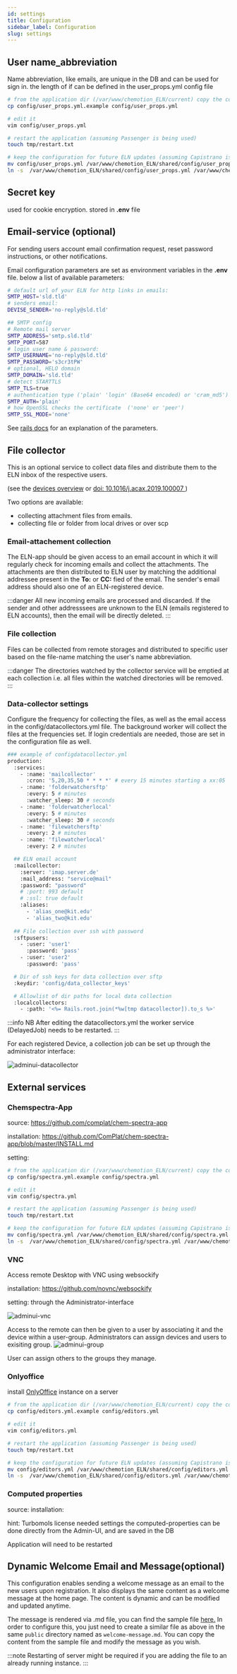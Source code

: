 ```yaml
---
id: settings
title: Configuration
sidebar_label: Configuration
slug: settings
---
```


## User name_abbreviation
Name abbreviation, like emails, are unique in the DB and can be used for sign in.
the length of if can be defined in the user_props.yml config file

```sh
# from the application dir (/var/www/chemotion_ELN/current) copy the config file 
cp config/user_props.yml.example config/user_props.yml

# edit it
vim config/user_props.yml

# restart the application (assuming Passenger is being used)
touch tmp/restart.txt

# keep the configuration for future ELN updates (assuming Capistrano is used)
mv config/user_props.yml /var/www/chemotion_ELN/shared/config/user_props.yml
ln -s  /var/www/chemotion_ELN/shared/config/user_props.yml /var/www/chemotion_ELN/current/config/user_props.yml
```


## Secret key 
used for cookie encryption.
stored in <b>.env</b> file

## Email-service (optional)

For sending users account email confirmation request, reset password instructions, or other notifications.
 
Email configuration parameters are set as environment variables in the <b>.env</b> file.
below a list of available parameters:

```sh
# default url of your ELN for http links in emails:
SMTP_HOST='sld.tld' 
# senders email:
DEVISE_SENDER='no-reply@sld.tld' 

## SMTP config 
# Remote mail server
SMTP_ADDRESS='smtp.sld.tld'
SMTP_PORT=587
# login user name & password:
SMTP_USERNAME='no-reply@sld.tld' 
SMTP_PASSWORD='s3cr3tPW'
# optional, HELO domain
SMTP_DOMAIN='sld.tld'
# detect STARTTLS
SMTP_TLS=true
# authentication type ('plain' 'login' (Base64 encoded) or 'cram_md5')
SMTP_AUTH='plain'
# how OpenSSL checks the certificate  ('none' or 'peer') 
SMTP_SSL_MODE='none'


```

See [rails docs](https://guides.rubyonrails.org/action_mailer_basics.html#action-mailer-configuration) for an explanation of the parameters.


## File collector 

This is an optional service to collect data files and distribute them to the ELN inbox of the respective users.

(see the [devices overview](devices) or [doi: 10.1016/j.acax.2019.100007 ](https://doi.org/10.1016/j.acax.2019.100007 ))

Two options are available:
- collecting attachment files from emails.
- collecting file or folder from local drives or over scp

### Email-attachement collection 

The ELN-app should be given access to an email account in which it will regularly check for incoming emails and collect the attachments.
The attachments are then distributed to ELN user by matching the additional addressee present in the __To:__ or __CC:__ fied of the email. The sender's email address should also one of an ELN-registered device. 

:::danger 
All new incoming emails are processed and discarded. 
If the sender and other addresssees are unknown to the ELN (emails registered to ELN accounts), then the email will be directly deleted.
:::


### File collection

Files can be collected from remote storages and distributed to specific user based on the file-name matching the user's name abbreviation.

:::danger 
The directories watched by the collector service will be emptied at each collection i.e. all files within the watched directories will be removed.
:::


### Data-collector settings

Configure the frequency for collecting the files, as well as the email access in the config/datacollectors.yml file.
The background worker will collect the files at the frequencies set.
If login credentials are needed, those are set in the configuration file as well.

```sh
### example of configdatacollector.yml 
production:
  :services:
    - :name: 'mailcollector'
      :cron: '5,20,35,50 * * * *' # every 15 minutes starting a xx:05
    - :name: 'folderwatchersftp'
      :every: 5 # minutes
      :watcher_sleep: 30 # seconds
    - :name: 'folderwatcherlocal'
      :every: 5 # minutes
      :watcher_sleep: 30 # seconds
    - :name: 'filewatchersftp'
      :every: 2 # minutes
    - :name: 'filewatcherlocal'
      :every: 2 # minutes

  ## ELN email account
  :mailcollector:
    :server: 'imap.server.de'
    :mail_address: "service@mail"
    :password: "password"
    # :port: 993 default
    # :ssl: true default
    :aliases:
      - 'alias_one@kit.edu'
      - 'alias_two@kit.edu'
  
  ## File collection over ssh with password 
  :sftpusers:
    - :user: 'user1'
      :password: 'pass'
    - :user: 'user2'
      :password: 'pass'

  # Dir of ssh keys for data collection over sftp
  :keydir: 'config/data_collector_keys'

  # Allowlist of dir paths for local data collection
  :localcollectors:
    - :path: '<%= Rails.root.join(*%w[tmp datacollector]).to_s %>'
```

:::info NB
After editing the datacollectors.yml the worker service (DelayedJob) needs to be restarted.
:::

For each registered Device, a collection job can be set up through the administrator interface:

![adminui-datacollector](../../static/img/adminui-datacollector.png)



## External services 

### Chemspectra-App

source: https://github.com/complat/chem-spectra-app

installation: https://github.com/ComPlat/chem-spectra-app/blob/master/INSTALL.md

setting: 

```sh
# from the application dir (/var/www/chemotion_ELN/current) copy the config file 
cp config/spectra.yml.example config/spectra.yml

# edit it
vim config/spectra.yml

# restart the application (assuming Passenger is being used)
touch tmp/restart.txt

# keep the configuration for future ELN updates (assuming Capistrano is used)
mv config/spectra.yml /var/www/chemotion_ELN/shared/config/spectra.yml
ln -s  /var/www/chemotion_ELN/shared/config/spectra.yml /var/www/chemotion_ELN/current/config/spectra.yml
```

### VNC
Access  remote Desktop with VNC using websockify

installation: https://github.com/novnc/websockify

setting: through the Administrator-interface

![adminui-vnc](../../static/img/adminui-vnc.png)

Access to the remote can then be given to a user by associating it and the device within a user-group.
Administrators can assign devices and users to exisiting group.
![adminui-group](../../static/img/adminui-group.png)

User can assign others to the groups they manage.


### Onlyoffice

install  [OnlyOffice](https://helpcenter.onlyoffice.com/installation/docs-community-install-ubuntu.aspx?_ga=2.2091185.1060566386.1612303438-123622021.1612303437) instance on a server

```sh
# from the application dir (/var/www/chemotion_ELN/current) copy the config file 
cp config/editors.yml.example config/editors.yml

# edit it
vim config/editors.yml

# restart the application (assuming Passenger is being used)
touch tmp/restart.txt

# keep the configuration for future ELN updates (assuming Capistrano is used)
mv config/editors.yml /var/www/chemotion_ELN/shared/config/editors.yml
ln -s  /var/www/chemotion_ELN/shared/config/editors.yml /var/www/chemotion_ELN/current/config/editors.yml
```

### Computed properties 

source:
installation:  

hint: Turbomols license needed
settings the computed-properties can be done directly from the Admin-UI, and are saved in the DB

Application will need to be restarted

## Dynamic Welcome Email and Message(optional)

This configuration enables sending a welcome message as an email to the new users upon registration. It also displays the same content as a welcome message at the home page. The content is dynamic and can be modified and updated anytime.

The message is rendered via .md file, you can find the sample file [here.](https://github.com/ComPlat/chemotion_ELN/blob/development-5/public/welcome-message-sample.md)
In order to configure this, you just need to create a similar file as above in the same `public` directory named as `welcome-message.md`. You can copy the content from the sample file and modify the message as you wish.

:::note
Restarting of server might be required if you are adding the file to an already running instance.
:::




